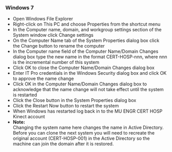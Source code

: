 ### Windows 7
* Open Windows File Explorer
* Right-click on This PC and choose Properties from the shortcut menu
* In the Computer name, domain, and workgroup settings section of the System window click Change settings
* On the Computer Name tab of the System Properties dialog box click the Change button to rename the computer
* In the Computer name field of the Computer Name/Domain Changes dialog box type the new name in the format CERT-HOSP-nnn, where nnn is the incremental number of this system
* Click OK to close the Computer Name/Domain Changes dialog box
* Enter IT Pro credentials in the Windows Security dialog box and click OK to approve the name change
* Click OK in the Computer Name/Domain Changes dialog box to acknowledge that the name change will not take effect until the system is restarted
* Click the Close button in the System Properties dialog box
* Click the Restart Now button to restart the system
* When Windows has restarted log back in to the MU ENGR CERT HOSP Kinect account
* **Note:**  
   Changing the system name here changes the name in Active Directory. Before you can clone the next system you will need to recreate the original account (CERT-HOSP-001) in the Active Directory so the machine can join the domain after it is restored.